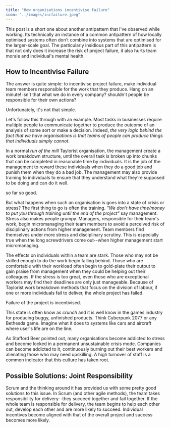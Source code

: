 ```yaml
---
title: "How organisations incentivise failure"
icon: "../images/incfailure.jpeg"
---
```


This post is a short one about another antipattern that I've observed while working. Its technically an instance of a common antipattern of how locally optimised systems often don't combine into systems that are optimised for the larger-scale goal. The particularly insidious part of this antipattern is that not only does it increase the risk of project failure, it also hurts team morale and individual's mental health.

<!--more-->

## How to Incentivise Failure

The answer is quite simple: to incentivise project failure, make individual team members responsible for the work that they produce. Hang on an minute! isn't that what we do in every company? shouldn't people be responsible for their own actions?

Unfortunately, it's not that simple.

Let's follow this through with an example. Most tasks in businesses require multiple people to communicate together to produce the outcome of an analysis of some sort or make a decision. Indeed, *the very logic behind the fact that we have organisations is that teams of people can produce things that individuals simply cannot*. 

In a normal *run of the mill* Taylorist organisation, the management create a work breakdown structure, until the overall task is broken up into chunks that can be completed in reasonable time by individuals. It is the job of the management to reward these individuals when they do a good job and punish them when they do a bad job. The management may also provide training to individuals to ensure that they understand what they're supposed to be doing and can do it well.

so far so good.

But what happens when such an organisation is goes into a state of crisis or stress? The first thing to go is often the training. *"We don't have time/money to put you through training until the end of the project"* say management. Stress also makes people grumpy. Managers, responsible for their team's work, begin micromanaging their team members to avoid a perceived risk of disciplinary actions from higher management. Team members find themselves under more stress and disciplinary scrutiny. This is especially true when the long screwdrivers come out--when higher management start micromanaging.

The effects on individuals within a team are stark. Those who may not be skilled enough to do the work begin falling behind. Those who are comfortable with their workload often begin to gold-plate their output to gain praise from management when they could be helping out their colleagues. If the stress is too great, even those who are exceptional workers may find their deadlines are only just manageable. Because of Taylorist work breakdown methods that focus on the division of labour, if one or more individuals fail to deliver, the whole project has failed.

Failure of the project is incentivised.

This state is often know as *crunch* and it is well know in the games industry for producing buggy, unfinished products. Think Cyberpunk 2077 or any Bethesda game. Imagine what it does to systems like cars and aircraft where user's life are on the line.

As Stafford Beer pointed out, many organisations become addicted to stress and become locked in a permanent unsustainable crisis mode. Companies can become addicted to it, continuously burning out their best workers and alienating those who may need upskilling. A high turnover of staff is a common indicator that this culture has taken root.

## Possible Solutions: Joint Responsibility

Scrum and the thinking around it has provided us with some pretty good solutions to this issue. In Scrum (and other agile methods), the team takes responsibility for delivery--they succeed together and fail together. If the whole team is responsible for delivery, the team begins to help each other out, develop each other and are more likely to succeed. Individual incentives become aligned with that of the overall project and success becomes more likely.
